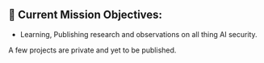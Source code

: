 ## 🚀 Current Mission Objectives:
   - Learning, Publishing research and observations on all thing AI security.

A few projects are private and yet to be published.

